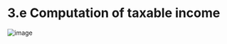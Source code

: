 # 3.e Computation of taxable income
![image](https://github.com/user-attachments/assets/39fe893b-5f7f-418d-9eb6-31639937a31b)


